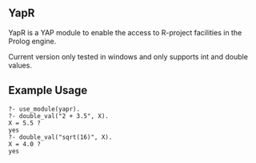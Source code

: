 ## YapR ##

YapR is a YAP module to enable the access to R-project facilities in the Prolog 
engine.

Current version only tested in windows and only supports int and double values.

## Example Usage ##

    ?- use_module(yapr).
    ?- double_val("2 + 3.5", X).
    X = 5.5 ?
    yes
    ?- double_val("sqrt(16)", X).
    X = 4.0 ?
    yes
